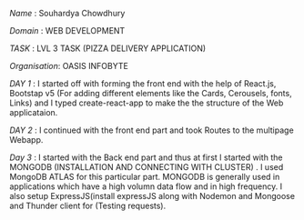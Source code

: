 *Name* : Souhardya Chowdhury 

*Domain* : WEB DEVELOPMENT 

*TASK* : LVL 3 TASK (PIZZA DELIVERY APPLICATION)

*Organisation*: OASIS INFOBYTE


*DAY 1* : I started off with forming the front end with the help of React.js, Bootstap v5 (For adding different elements like the Cards, Cerousels, fonts, Links)
and I typed create-react-app to make the the structure of the Web applicataion.

*DAY 2* : I continued with the front end part and took Routes to the multipage Webapp.

*Day 3* : I started with the Back end part and thus at first I started with the MONGODB (INSTALLATION AND CONNECTING WITH CLUSTER) . I used MongoDB ATLAS for this particular part.
MONGODB is generally used in applications which have a high volumn data flow and in high frequency. 
I also setup ExpressJS(install expressJS along with Nodemon and Mongoose and Thunder client for (Testing requests).
